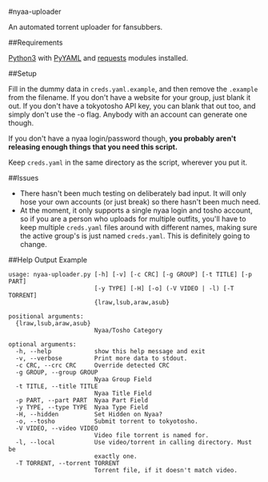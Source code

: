 #nyaa-uploader

An automated torrent uploader for fansubbers.

##Requirements

[Python3](https://www.python.org/downloads/) with [PyYAML](http://pyyaml.org/) and [requests](http://docs.python-requests.org/en/latest/) modules installed.

##Setup

Fill in the dummy data in `creds.yaml.example`, and then remove the `.example`
from the filename. If you don't have a website for your group, just blank it
out. If you don't have a tokyotosho API key, you can blank that out too, and
simply don't use the -o flag. Anybody with an account can generate one though.

If you don't have a nyaa login/password though, **you probably aren't releasing
enough things that you need this script.**

Keep `creds.yaml` in the same directory as the script, wherever you put it.

##Issues
- There hasn't been much testing on deliberately bad input. It will only hose your own accounts (or just break) so there hasn't been much need. 
- At the moment, it only supports a single nyaa login and tosho account, so if you are a person who uploads for multiple outfits, you'll have to keep multiple `creds.yaml` files around with different names, making sure the active group's is just named `creds.yaml`. This is definitely going to change.

##Help Output Example
```
usage: nyaa-uploader.py [-h] [-v] [-c CRC] [-g GROUP] [-t TITLE] [-p PART]
                        [-y TYPE] [-H] [-o] (-V VIDEO | -l) [-T TORRENT]
                        {lraw,lsub,araw,asub}

positional arguments:
  {lraw,lsub,araw,asub}
                        Nyaa/Tosho Category

optional arguments:
  -h, --help            show this help message and exit
  -v, --verbose         Print more data to stdout.
  -c CRC, --crc CRC     Override detected CRC
  -g GROUP, --group GROUP
                        Nyaa Group Field
  -t TITLE, --title TITLE
                        Nyaa Title Field
  -p PART, --part PART  Nyaa Part Field
  -y TYPE, --type TYPE  Nyaa Type Field
  -H, --hidden          Set Hidden on Nyaa?
  -o, --tosho           Submit torrent to tokyotosho.
  -V VIDEO, --video VIDEO
                        Video file torrent is named for.
  -l, --local           Use video/torrent in calling directory. Must be
                        exactly one.
  -T TORRENT, --torrent TORRENT
                        Torrent file, if it doesn't match video.
```
